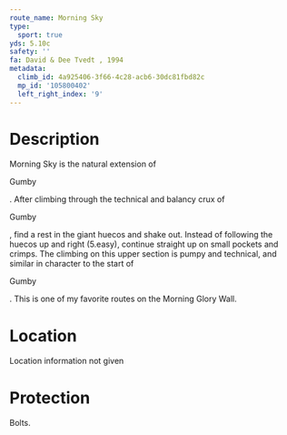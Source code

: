 ```yaml
---
route_name: Morning Sky
type:
  sport: true
yds: 5.10c
safety: ''
fa: David & Dee Tvedt , 1994
metadata:
  climb_id: 4a925406-3f66-4c28-acb6-30dc81fbd82c
  mp_id: '105800402'
  left_right_index: '9'
---
```

# Description
Morning Sky is the natural extension of

Gumby

.  After climbing through the technical and balancy crux of

Gumby

, find a rest in the giant huecos and shake out.  Instead of following the huecos up and right (5.easy), continue straight up on small pockets and crimps.  The climbing on this upper section is pumpy and technical, and similar in character to the start of

Gumby

.  This is one of my favorite routes on the Morning Glory Wall.

# Location
Location information not given

# Protection
Bolts.
